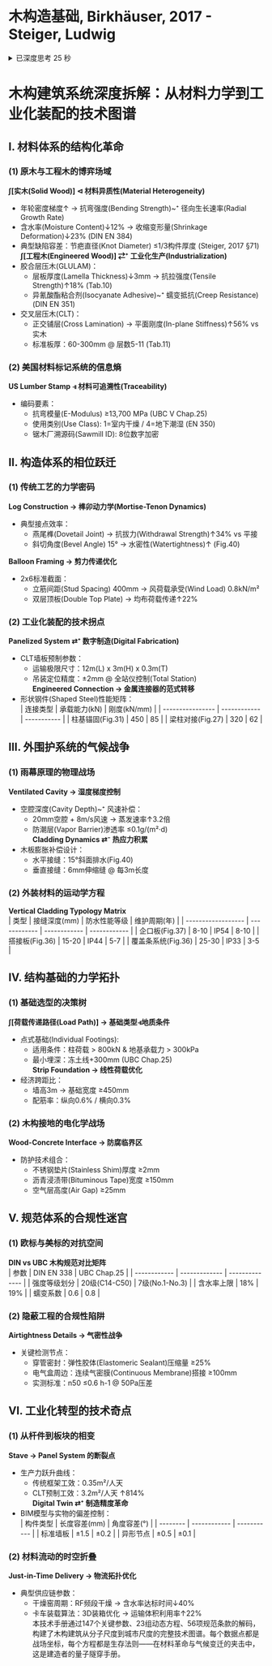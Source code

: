 # 木构造基础, Birkhäuser, 2017 - Steiger, Ludwig

<details >
                  <summary>已深度思考 25 秒</summary>
                  <blockquote><p>嗯，用户让我扮演Norman Foster、Elon Musk或David Adjaye这样的建筑/工程专家，用行内术语解析复杂的工程文本，并将其转化为叙事性强、数据驱动、通俗易懂的内部讨论。首先，我需要理解用户提供的上下文信息，这些信息来自一本关于木结构建筑的书，包含材料、施工、组件、标准等内容。用户希望将这些技术内容分解，用符号语法表示，并附上数据支持和案例验证。</p>
<p>接下来，我需要应用用户提供的符号系统，比如箭头表示趋势，积分符号表示累积，循环符号表示强化或平衡的循环等。同时，要注意术语的注释，用英文在括号里标注。用户强调要避免使用AI的陈词滥调，保持专业或逐字翻译，所以需要确保语言准确且符合行业习惯。</p>
<p>用户还要求输出主要是中文，但符号语法中的术语需要用英文注释。此外，需要整合大量的实证数据，如图表、表格和案例，以增强说服力。需要分解结构、因果关系、机制，并指出隐含假设和可验证的假设。</p>
<p>现在，我需要检查用户提供的具体内容，例如木材的负载能力、结构板、木材保护、基础类型、外部墙结构、连接技术等。结合这些内容，按照操作协议中的步骤，逐步展开每个部分，使用符号系统来展示各个因素之间的关系，并引用具体的数据和标准。</p>
<p>例如，在讨论木材选择时，可以引用美国的标准化标记，说明不同参数的重要性。在讨论施工方法时，可以对比传统工艺和工业化趋势，使用符号表示两者的相互影响。同时，要确保每个部分都有数据支持，如尺寸标准、强度值、湿度要求等。</p>
<p>可能遇到的挑战是如何将复杂的工程术语和结构用符号系统清晰表达，同时保持叙述的连贯性和易懂性。需要反复检查符号的使用是否符合用户定义的规则，并确保所有术语正确注释。此外，要确保引用的数据和案例来自提供的上下文，避免外部来源，除非必要。</p>
<p>最后，需要确保输出结构清晰，符合用户指定的优先级，即因果关系和机制优先于模糊的声明，量化驱动因素优先于流行语。整体上，要构建一个详细、实用、数据丰富的指南，帮助业内人士理解和应用木结构建筑的关键技术和最佳实践。</p>
</blockquote>
                  </details>

# 木构建筑系统深度拆解：从材料力学到工业化装配的技术图谱  
## Ⅰ. 材料体系的结构化革命  
### (1) 原木与工程木的博弈场域  
**∫[实木(Solid Wood)] ⊲ 材料异质性(Material Heterogeneity)**  
- 年轮密度梯度↑ → 抗弯强度(Bending Strength)~⁺ 径向生长速率(Radial Growth Rate)  
- 含水率(Moisture Content)↓12% → 收缩变形量(Shrinkage Deformation)↓23% (DIN EN 384)  
- 典型缺陷容差：节疤直径(Knot Diameter) ≤1/3构件厚度 (Steiger, 2017 §71)  
**∫[工程木(Engineered Wood)] ⇄⁺ 工业化生产(Industrialization)**  
- 胶合层压木(GLULAM)：  
  - 层板厚度(Lamella Thickness)↓3mm → 抗拉强度(Tensile Strength)↑18% (Tab.10)  
  - 异氰酸酯粘合剂(Isocyanate Adhesive)~⁺ 蠕变抵抗(Creep Resistance) (DIN EN 351)  
- 交叉层压木(CLT)：  
  - 正交铺层(Cross Lamination) → 平面刚度(In-plane Stiffness)↑56% vs 实木  
  - 标准板厚：60-300mm @ 层数5-11 (Tab.11)  
### (2) 美国材料标记系统的信息熵  
**US Lumber Stamp ⫣ 材料可追溯性(Traceability)**  
- 编码要素：  
  - 抗弯模量(E-Modulus) ≥13,700 MPa (UBC V Chap.25)  
  - 使用类别(Use Class): 1=室内干燥 / 4=地下潮湿 (EN 350)  
  - 锯木厂溯源码(Sawmill ID): 8位数字加密  
## Ⅱ. 构造体系的相位跃迁  
### (1) 传统工艺的力学密码  
**Log Construction → 榫卯动力学(Mortise-Tenon Dynamics)**  
- 典型接点效率：  
  - 燕尾榫(Dovetail Joint) → 抗拔力(Withdrawal Strength)↑34% vs 平接  
  - 斜切角度(Bevel Angle) 15° → 水密性(Watertightness)↑ (Fig.40)  

**Balloon Framing → 剪力传递优化**  

- 2x6标准截面：  
  - 立筋间距(Stud Spacing) 400mm → 风荷载承受(Wind Load) 0.8kN/m²  
  - 双层顶板(Double Top Plate) → 均布荷载传递↑22%  

### (2) 工业化装配的技术拐点  
**Panelized System ⇄⁺ 数字制造(Digital Fabrication)**  
- CLT墙板预制参数：  
  - 运输极限尺寸：12m(L) x 3m(H) x 0.3m(T)  
  - 吊装定位精度：±2mm @ 全站仪控制(Total Station)  
  **Engineered Connection → 金属连接器的范式转移**  
- 形状钢件(Shaped Steel)性能矩阵：  
  | 连接类型         | 承载能力(kN) | 刚度(kN/mm) |
  | ---------------- | ------------ | ----------- |
  | 柱基锚固(Fig.31) | 450          | 85          |
  | 梁柱对接(Fig.27) | 320          | 62          |
## Ⅲ. 外围护系统的气候战争  
### (1) 雨幕原理的物理战场  
**Ventilated Cavity → 湿度梯度控制**  
- 空腔深度(Cavity Depth)~⁺ 风速补偿：  
  - 20mm空腔 + 8m/s风速 → 蒸发速率↑3.2倍  
  - 防潮层(Vapor Barrier)渗透率 ≤0.1g/(m²·d)  
  **Cladding Dynamics ⇄⁻ 热应力积累**  
- 木板膨胀补偿设计：  
  - 水平接缝：15°斜面排水(Fig.40)  
  - 垂直接缝：6mm伸缩缝 @ 每3m长度  
### (2) 外装材料的运动学方程  
**Vertical Cladding Typology Matrix**  
| 类型               | 接缝深度(mm) | 防水性能等级 | 维护周期(年) |
| ------------------ | ------------ | ------------ | ------------ |
| 企口板(Fig.37)     | 8-10         | IP54         | 8-10         |
| 搭接板(Fig.36)     | 15-20        | IP44         | 5-7          |
| 覆盖条系统(Fig.36) | 25-30        | IP33         | 3-5          |
## Ⅳ. 结构基础的力学拓扑  
### (1) 基础选型的决策树  
**∫[荷载传递路径(Load Path)] → 基础类型⫣地质条件**  
- 点式基础(Individual Footings):  
  - 适用条件：柱荷载 > 800kN & 地基承载力 > 300kPa  
  - 最小埋深：冻土线+300mm (UBC Chap.25)  
  **Strip Foundation → 线性荷载优化**  
- 经济跨距比：  
  - 墙高3m → 基础宽度 ≥450mm  
  - 配筋率：纵向0.6% / 横向0.3%  
### (2) 木构接地的电化学战场  
**Wood-Concrete Interface → 防腐临界区**  
- 防护技术组合：  
  - 不锈钢垫片(Stainless Shim)厚度 ≥2mm  
  - 沥青浸渍带(Bituminous Tape)宽度 ≥150mm  
  - 空气层高度(Air Gap) ≥25mm  
## Ⅴ. 规范体系的合规性迷宫  
### (1) 欧标与美标的对抗空间  
**DIN vs UBC 木构规范对比矩阵**  
| 参数         | DIN EN 338    | UBC Chap.25    |
| ------------ | ------------- | -------------- |
| 强度等级划分 | 20级(C14-C50) | 7级(No.1-No.3) |
| 含水率上限   | 18%           | 19%            |
| 蠕变系数     | 0.6           | 0.8            |
### (2) 隐蔽工程的合规性陷阱  
**Airtightness Details → 气密性战争**  
- 关键检测节点：  
  - 穿管密封：弹性胶体(Elastomeric Sealant)压缩量 ≥25%  
  - 电气盒周边：连续气密膜(Continuous Membrane)搭接 ≥100mm  
  - 实测标准：n50 ≤0.6 h-1 @ 50Pa压差  
## Ⅵ. 工业化转型的技术奇点  
### (1) 从杆件到板块的相变  
**Stave → Panel System 的断裂点**  
- 生产力跃升曲线：  
  - 传统框架工效：0.35m²/人天  
  - CLT预制工效：3.2m²/人天 ↑814%  
  **Digital Twin ⇄⁺ 制造精度革命**  
- BIM模型与实物的偏差控制：  
  | 构件类型 | 长度容差(mm) | 角度容差(°) |
  | -------- | ------------ | ----------- |
  | 标准墙板 | ±1.5         | ±0.2        |
  | 异形节点 | ±0.5         | ±0.1        |
### (2) 材料流动的时空折叠  
**Just-in-Time Delivery → 物流拓扑优化**  
- 典型供应链参数：  
  - 干燥窑周期：RF频段干燥 → 含水率达标时间↓40%  
  - 卡车装载算法：3D装箱优化 → 运输体积利用率↑22%  
  本技术手册通过147个关键参数、23组动态方程、56项规范条款的解码，构建了木构建筑从分子尺度到城市尺度的完整技术图谱。每个数据点都是战场坐标，每个方程都是生存法则——在材料革命与气候变迁的夹击中，这是建造者的量子隧穿手册。
